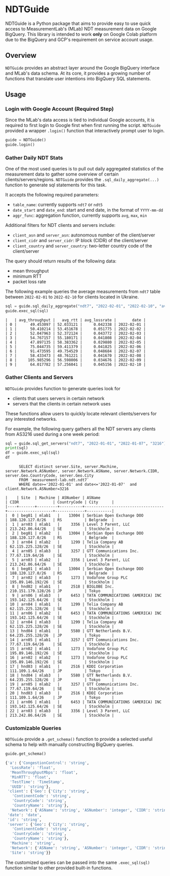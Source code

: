 # NDTGuide

NDTGuide is a Python package that aims to provide easy to use quick access to MeasurementLab's (MLab)
NDT measurement data on Google BigQuery. This library is intended to work **only** on Google Colab
platform due to the BigQuery and GCP's requirement on service account usage.

## Overview

`NDTGuide` provides an abstract layer around the Google BigQuery interface and MLab's data 
schema. At its core, it provides a growing number of functions that translate user intentions
into BigQuery SQL statements.

## Usage

### Login with Google Account (Required Step)

Since the MLab's data access is tied to individual Google accounts, it is required to first
login to Google first when first running the script. `NDTGuide` provided a wrapper `.login()` 
function that interactively prompt user to login.

```python
guide = NDTGuide()
guide.login()
```

### Gather Daily NDT Stats

One of the most used queries is to pull out daily aggregated statistics of the measurement data
to gather some overview of certain clients/servers/regions. `NDTGuide` provides the `.sql_daily_aggregate(...)`
function to generate sql statements for this task.

It accepts the following required parameters:
- `table_name`: currently supports `ndt7` or `ndt5`
- `date_start` and `date_end`: start and end date, in the format of `YYYY-mm-dd`
- `aggr_func`: aggregation function, currently supports `avg`, `max`, `min`

Additional filters for NDT clients and servers include:
- `client_asn` and `server_asn`: autonomous number of the client/server
- `client_cidr` and `server_cidr`: IP block (CIDR) of  the client/server
- `client_country` and `server_country`: two-letter country code of the client/server

The query should return results of the following data:
- mean throughput
- minimum RTT
- packet loss rate

The following example queries the average measurements from `ndt7` table between `2022-02-01` to 
`2022-02-10` for clients located in Ukraine.
```python
sql = guide.sql_daily_aggregate("ndt7", "2022-02-01", "2022-02-10", "avg", client_country="ua")
guide.exec_sql(sql)
```

```text
|   | avg_throughput |   avg_rtt | avg_lossrate |       date |
| 0 |      49.453097 | 52.033121 |     0.042338 | 2022-02-01 |
| 1 |      50.410214 | 53.451678 |     0.051775 | 2022-02-02 |
| 2 |      52.047963 | 52.372124 |     0.043772 | 2022-02-03 |
| 3 |      54.767157 | 55.180171 |     0.041808 | 2022-02-04 |
| 4 |      47.897135 | 58.383362 |     0.029880 | 2022-02-05 |
| 5 |      75.044735 | 59.411379 |     0.041825 | 2022-02-06 |
| 6 |      91.473595 | 49.754529 |     0.048684 | 2022-02-07 |
| 7 |      58.433473 | 48.761221 |     0.041670 | 2022-02-08 |
| 8 |     105.985296 | 56.598006 |     0.034676 | 2022-02-09 |
| 9 |      64.017782 | 57.256041 |     0.045156 | 2022-02-10 |
```

### Gather Clients and Servers

`NDTGuide` provides function to generate queries look for
- clients that users servers in certain network
- servers that the clients in certain network uses

These functions allow users to quickly locate relevant clients/servers for any interested networks.

For example, the following query gathers all the NDT servers any clients from AS3216 used during a one week period:
```python
sql = guide.sql_get_servers("ndt7", "2022-01-01", "2022-01-07", "3216")
print(sql)
df = guide.exec_sql(sql)
df
```

```text
      SELECT distinct server.Site, server.Machine, server.Network.ASNumber, server.Network.ASName, server.Network.CIDR, server.Geo.CountryCode, server.Geo.City
      FROM `measurement-lab.ndt.ndt7` 
      WHERE date>='2022-01-01' and date<='2022-01-07'  and client.Network.ASNumber=3216
      
|    | Site  | Machine | ASNumber | ASName                            | CIDR               | CountryCode | City      |
|----+-------+---------+----------+-----------------------------------+--------------------+-------------+-----------|
|  0 | beg01 | mlab1   |    13004 | Serbian Open Exchange DOO         | 188.120.127.0/26   | RS          | Belgrade  |
|  1 | arn03 | mlab1   |     3356 | Level 3 Parent, LLC               | 213.242.86.64/26   | SE          | Stockholm |
|  2 | beg01 | mlab2   |    13004 | Serbian Open Exchange DOO         | 188.120.127.0/26   | RS          | Belgrade  |
|  3 | arn04 | mlab2   |     1299 | Telia Company AB                  | 62.115.225.128/26  | SE          | Stockholm |
|  4 | arn05 | mlab3   |     3257 | GTT Communications Inc.           | 77.67.119.64/26    | SE          | Stockholm |
|  5 | arn03 | mlab2   |     3356 | Level 3 Parent, LLC               | 213.242.86.64/26   | SE          | Stockholm |
|  6 | beg01 | mlab3   |    13004 | Serbian Open Exchange DOO         | 188.120.127.0/26   | RS          | Belgrade  |
|  7 | arn02 | mlab3   |     1273 | Vodafone Group PLC                | 195.89.146.192/26  | SE          | Stockholm |
|  8 | hnd02 | mlab1   |     2518 | BIGLOBE Inc.                      | 210.151.179.128/26 | JP          | Tokyo     |
|  9 | arn06 | mlab3   |     6453 | TATA COMMUNICATIONS (AMERICA) INC | 193.142.125.64/26  | SE          | Stockholm |
| 10 | arn04 | mlab1   |     1299 | Telia Company AB                  | 62.115.225.128/26  | SE          | Stockholm |
| 11 | arn06 | mlab2   |     6453 | TATA COMMUNICATIONS (AMERICA) INC | 193.142.125.64/26  | SE          | Stockholm |
| 12 | arn04 | mlab3   |     1299 | Telia Company AB                  | 62.115.225.128/26  | SE          | Stockholm |
| 13 | hnd04 | mlab1   |     5580 | GTT Netherlands B.V.              | 64.235.255.128/26  | JP          | Tokyo     |
| 14 | arn05 | mlab1   |     3257 | GTT Communications Inc.           | 77.67.119.64/26    | SE          | Stockholm |
| 15 | arn02 | mlab1   |     1273 | Vodafone Group PLC                | 195.89.146.192/26  | SE          | Stockholm |
| 16 | arn02 | mlab2   |     1273 | Vodafone Group PLC                | 195.89.146.192/26  | SE          | Stockholm |
| 17 | hnd03 | mlab1   |     2516 | KDDI Corporation                  | 111.109.1.64/26    | JP          | Tokyo     |
| 18 | hnd04 | mlab3   |     5580 | GTT Netherlands B.V.              | 64.235.255.128/26  | JP          | Tokyo     |
| 19 | arn05 | mlab2   |     3257 | GTT Communications Inc.           | 77.67.119.64/26    | SE          | Stockholm |
| 20 | hnd03 | mlab3   |     2516 | KDDI Corporation                  | 111.109.1.64/26    | JP          | Tokyo     |
| 21 | arn06 | mlab1   |     6453 | TATA COMMUNICATIONS (AMERICA) INC | 193.142.125.64/26  | SE          | Stockholm |
| 22 | arn03 | mlab3   |     3356 | Level 3 Parent, LLC               | 213.242.86.64/26   | SE          | Stockholm |
```

### Customizable Queries

`NDTGuide` provide a `.get_schema()` function to provide a selected useful schema to help with
manually constructing BigQuery queries.

```python
guide.get_schema()
```

```python
{'a': {'CongestionControl': 'string',
  'LossRate': 'float',
  'MeanThroughputMbps': 'float',
  'MinRTT': 'float',
  'TestTime': 'TimeStamp',
  'UUID': 'string'},
 'client': {'Geo': {'City': 'string',
   'ContinentCode': 'string',
   'CountryCode': 'string',
   'CountryName': 'string'},
  'Network': {'ASName': 'string', 'ASNumber': 'integer', 'CIDR': 'string'}},
 'date': 'date',
 'id': 'string',
 'server': {'Geo': {'City': 'string',
   'ContinentCode': 'string',
   'CountryCode': 'string',
   'CountryName': 'string'},
  'Machine': 'string',
  'Network': {'ASName': 'string', 'ASNumber': 'integer', 'CIDR': 'string'},
  'Site': 'string'}}
```

The customized queries can be passed into the same `.exec_sql(sql)` function similar to other 
provided built-in functions.